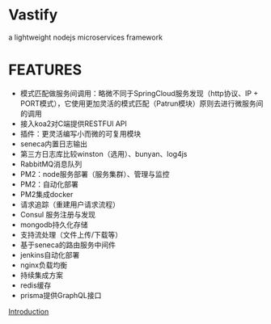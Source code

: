 # Vastify

a lightweight nodejs microservices framework

# FEATURES

- 模式匹配做服务间调用：略微不同于SpringCloud服务发现（http协议、IP + PORT模式），它使用更加灵活的模式匹配（Patrun模块）原则去进行微服务间的调用
- 接入koa2对C端提供RESTFUl API
- 插件：更灵活编写小而微的可复用模块
- seneca内置日志输出
- 第三方日志库比较winston（选用）、bunyan、log4js
- RabbitMQ消息队列
- PM2：node服务部署（服务集群）、管理与监控
- PM2：自动化部署
- PM2集成docker
- 请求追踪（重建用户请求流程）
- Consul 服务注册与发现
- mongodb持久化存储
- 支持流处理（文件上传/下载等）
- 基于seneca的路由服务中间件
- jenkins自动化部署
- nginx负载均衡
- 持续集成方案
- redis缓存
- prisma提供GraphQL接口

[Introduction](https://blog.qingf.me/?p=734)

